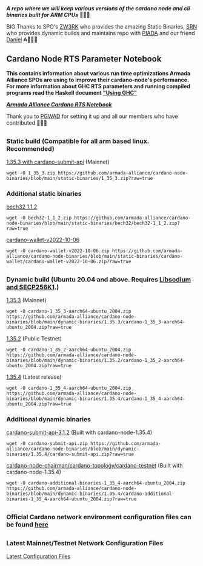 ##

**_A repo where we will keep various versions of the cardano node and cli binaries built for ARM CPUs_** 🏴‍☠️🦾

BIG Thanks to SPO's [ZW3RK](https://twitter.com/zw3rkpool/) who provides the amazing Static Binaries, [SRN](https://armada-alliance.com/stake-pools/cc1b1c03798884c636703443a23b8d9e827d6c0417921600394198a0) who provides dynamic builds and maintains repo with [PIADA](https://armada-alliance.com/stake-pools/b8d8742c7b7b512468448429c776b3b0f824cef460db61aa1d24bc65) and our friend [Daniel](https://github.com/rekuenkdr) ₳🏴‍☠️🙏

## Cardano Node RTS Parameter Notebook

**This contains information about various run time optimizations Armada Alliance SPOs are using to improve their cardano-node's performance. For more information about GHC RTS parameters and running compiled programs read the Haskell document ["Using GHC"](https://downloads.haskell.org/~ghc/latest/docs/html/users_guide/runtime_control.html)**

**_[Armada Alliance Cardano RTS Notebook](https://docs.google.com/spreadsheets/d/1sw_fzqoubOEG6lMpWKVzCF8yISfY4YFAvnx_5E5T-1s/edit#gid=0)_**

Thank you to [PGWAD](https://armada-alliance.com/stake-pools/7e45a7e6ab3afcf99120e97aedf84e706e43d829ddc610ad667a85a3) for setting it up and all our members who have contributed 🙏🏴‍☠️

##

### Static build (Compatible for all arm based linux. Recommended)

[1.35.3 with cardano-submit-api](https://github.com/armada-alliance/cardano-node-binaries/blob/main/static-binaries/1_35_3.zip?raw=true) (Mainnet)

```
wget -O 1_35_3.zip https://github.com/armada-alliance/cardano-node-binaries/blob/main/static-binaries/1_35_3.zip?raw=true
```

### Additional static binaries

[bech32 1.1.2](https://github.com/armada-alliance/cardano-node-binaries/blob/main/static-binaries/bech32/bech32-1_1_2.zip?raw=true)

```
wget -O bech32-1_1_2.zip https://github.com/armada-alliance/cardano-node-binaries/blob/main/static-binaries/bech32/bech32-1_1_2.zip?raw=true
```

[cardano-wallet-v2022-10-06](https://github.com/armada-alliance/cardano-node-binaries/blob/main/static-binaries/cardano-wallet/cardano-wallet-v2022-10-06.zip?raw=true)

```
wget -O cardano-wallet-v2022-10-06.zip https://github.com/armada-alliance/cardano-node-binaries/blob/main/static-binaries/cardano-wallet/cardano-wallet-v2022-10-06.zip?raw=true
```

##

### Dynamic build (Ubuntu 20.04 and above. Requires [Libsodium and SECP256K1](https://github.com/armada-alliance/cardano-node-binaries/blob/main/dynamic-binaries/1.35.3/README.MD).)

[1.35.3](https://github.com/armada-alliance/cardano-node-binaries/blob/main/dynamic-binaries/1.35.3/cardano-1_35_3-aarch64-ubuntu_2004.zip?raw=true) (Mainnet)

```
wget -O cardano-1_35_3-aarch64-ubuntu_2004.zip https://github.com/armada-alliance/cardano-node-binaries/blob/main/dynamic-binaries/1.35.3/cardano-1_35_3-aarch64-ubuntu_2004.zip?raw=true
```

[1.35.2](https://github.com/armada-alliance/cardano-node-binaries/blob/main/dynamic-binaries/1.35.2/cardano-1_35_2-aarch64-ubuntu_2004.zip?raw=true) (Public Testnet)

```
wget -O cardano-1_35_2-aarch64-ubuntu_2004.zip https://github.com/armada-alliance/cardano-node-binaries/blob/main/dynamic-binaries/1.35.2/cardano-1_35_2-aarch64-ubuntu_2004.zip?raw=true
```

[1.35.4](https://github.com/armada-alliance/cardano-node-binaries/blob/main/dynamic-binaries/1.35.4/cardano-1_35_4-aarch64-ubuntu_2004.zip?raw=true) (Latest release)

```
wget -O cardano-1_35_4-aarch64-ubuntu_2004.zip https://github.com/armada-alliance/cardano-node-binaries/blob/main/dynamic-binaries/1.35.4/cardano-1_35_4-aarch64-ubuntu_2004.zip?raw=true
```

### Additional dynamic binaries

[cardano-submit-api-3.1.2](https://github.com/armada-alliance/cardano-node-binaries/blob/main/dynamic-binaries/1.35.4/cardano-submit-api.zip?raw=true) (Built with cardano-node-1.35.4)

```
wget -O cardano-submit-api.zip https://github.com/armada-alliance/cardano-node-binaries/blob/main/dynamic-binaries/1.35.4/cardano-submit-api.zip?raw=true
```

[cardano-node-chairman/cardano-topology/cardano-testnet](https://github.com/armada-alliance/cardano-node-binaries/blob/main/dynamic-binaries/1.35.4/cardano-additional-binaries-1_35_4-aarch64-ubuntu_2004.zip?raw=true) (Built with cardano-node-1.35.4)

```
wget -O cardano-additional-binaries-1_35_4-aarch64-ubuntu_2004.zip https://github.com/armada-alliance/cardano-node-binaries/blob/main/dynamic-binaries/1.35.4/cardano-additional-binaries-1_35_4-aarch64-ubuntu_2004.zip?raw=true
```

##

### Official Cardano network environment configuration files can be found [here](https://book.world.dev.cardano.org/environments.html)

##

### Latest Mainnet/Testnet Network Configuration Files

[Latest Configuration Files](https://hydra.iohk.io/job/Cardano/iohk-nix/cardano-deployment/latest-finished/download/1/index.html)
